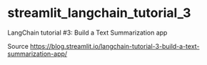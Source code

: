 # streamlit_langchain_tutorial_3

LangChain tutorial #3: Build a Text Summarization app

Source
https://blog.streamlit.io/langchain-tutorial-3-build-a-text-summarization-app/

